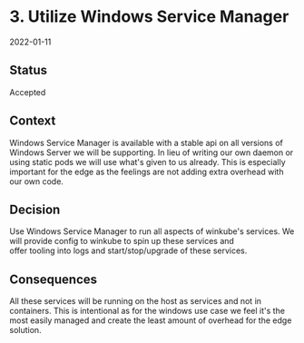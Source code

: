 # 3. Utilize Windows Service Manager

2022-01-11

## Status

Accepted

## Context

Windows Service Manager is available with a stable api on all versions of Windows Server we will be supporting. In lieu of writing our own
daemon or using static pods we will use what's given to us already. This is especially important for the edge as the feelings are not adding
extra overhead with our own code.

## Decision

Use Windows Service Manager to run all aspects of winkube's services. We will provide config to winkube to spin up these services and  
 offer tooling into logs and start/stop/upgrade of these services.

## Consequences

All these services will be running on the host as services and not in containers. This is intentional as for the 
windows use case we feel it's the most easily managed and create the least amount of overhead for the edge solution.
